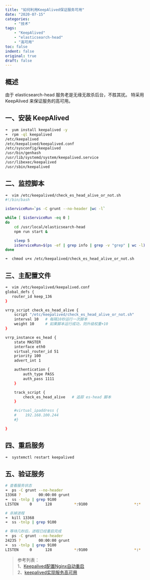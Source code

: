 ```yaml
---
title: "如何利用KeepAlived保证服务可用"
date: "2020-07-15"
categories:
    - "技术"
tags:
    - "KeepAlived"
    - "elasticsearch-head"
    - "高可用"
toc: false
indent: false
original: true
draft: false
---
```


## 概述

由于 elasticsearch-head 服务老是无缘无故杀后台，不胜其扰。
特采用 KeepAlived 来保证服务的高可用。

## 一、安装 KeepAlived

``` zsh
➜  yum install keepalived -y
➜  rpm -ql keepalived
/etc/keepalived
/etc/keepalived/keepalived.conf
/etc/sysconfig/keepalived
/usr/bin/genhash
/usr/lib/systemd/system/keepalived.service
/usr/libexec/keepalived
/usr/sbin/keepalived
```

## 二、监控脚本

``` zsh
➜  vim /etc/keepalived/check_es_head_alive_or_not.sh
#!/bin/bash

isServiceRun=`ps -C grunt --no-header |wc -l`

while [ $isServiceRun -eq 0 ]
do
    cd /usr/local/elasticsearch-head
    npm run start &

    sleep 5
    isServiceRun=$(ps -ef | grep info | grep -v "grep" | wc -l)
done

➜  chmod u+x /etc/keepalived/check_es_head_alive_or_not.sh
```

## 三、主配置文件

``` zsh
➜  vim /etc/keepalived/keepalived.conf
global_defs {
   router_id keep_136
}

vrrp_script check_es_head_alive {
    script "/etc/keepalived/check_es_head_alive_or_not.sh"
    interval 10   # 每隔10秒运行一次脚本
    weight 10     # 如果脚本运行成功，则升级权重+10
}

vrrp_instance es_head {
    state MASTER
    interface eth0
    virtual_router_id 51
    priority 100
    advert_int 1

    authentication {
        auth_type PASS
        auth_pass 1111
    }

    track_script {
        check_es_head_alive   # 追踪 es-head 脚本
    }

    #virtual_ipaddress {
    #    192.168.100.244
    #}

}
```

## 四、重启服务

``` zsh
➜  systemctl restart keepalived
```

## 五、验证服务

``` zsh
# 查看服务状态
➜  ps -C grunt --no-header
13368 ?        00:00:00 grunt
➜  ss -tnlp | grep 9100
LISTEN     0      128          *:9100                     *:*                   users:(("grunt",pid=13368,fd=10))

# 杀掉进程
➜  kill 13368
➜  ss -tnlp | grep 9100

# 等待几秒后，进程已经重启完成
➜  ps -C grunt --no-header
24235 ?        00:00:00 grunt
➜  ss -tnlp | grep 9100
LISTEN     0      128          *:9100                     *:*                   users:(("grunt",pid=24235,fd=10))
```

> 参考列表：  
> 1、[Keepalived配置Nginx自动重启](https://blog.csdn.net/kuangxie4668/article/details/104511135)  
> 2、[keepalived实现服务高可用](https://www.cnblogs.com/clsn/p/8052649.html#auto-id-28)  
>